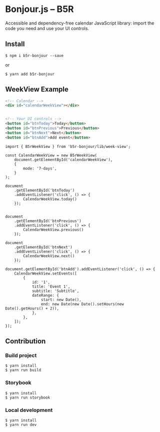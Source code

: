 # Bonjour.js – B5R

Accessible and dependency-free calendar JavaScript library: import the code you need and use your UI controls.

## Install

```
$ npm i b5r-bonjour --save
```

or

```
$ yarn add b5r-bonjour
```

## WeekView Example

```HTML
<!-- Calendar -->
<div id="calendarWeekView"></div>


<!-- Your UI controls -->
<button id="btnToday">Today</button>
<button id="btnPrevious">Previous</button>
<button id="btnNext">Next</button>
<button id="btnAdd">Add event</button>
```

```TS
import { B5rWeekView } from 'b5r-bonjour/lib/week-view';

const CalendarWeekView = new B5rWeekView(
    document.getElementById('calendarWeekView'),
    {
        mode: '7-days',
    }
);

document
    .getElementById('btnToday')
    .addEventListener('click', () => {
        CalendarWeekView.today()
    });


document
    .getElementById('btnPrevious')
    .addEventListener('click', () => {
        CalendarWeekView.previous()
    });

document
    .getElementById('btnNext')
    .addEventListener('click', () => {
        CalendarWeekView.next()
    });

document.getElementById('btnAdd').addEventListener('click', () => {
    CalendarWeekView.setEvents([
        {
            id: '1',
            title: 'Event 1',
            subtitle: 'Subtitle',
            dateRange: {
                start: new Date(),
                end: new Date(new Date().setHours(new Date().getHours() + 2)),
            },
        },
    ]);
});
```

## Contribution

### Build project

```
$ yarn install
$ yarn run build
```

### Storybook

```
$ yarn install
$ yarn run storybook
```

### Local development

```
$ yarn install
$ yarn run dev
```
